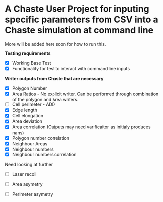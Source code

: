 # A Chaste User Project for inputing specific parameters from CSV into a Chaste simulation at command line
More will be added here soon for how to run this. 

**Testing requirements**
- [x] Working Base Test
- [x] Functionality for test to interact with command line inputs
    
**Writer outputs from Chaste that are necessary**

- [x] Polygon Number
- [x] Area Ratios - No explicit writer. Can be performed through combination of the polygon and Area writers.
- [ ] Cell perimeter - ADD
- [x] Edge length
- [x] Cell elongation
- [x] Area deviation
- [x] Area correlation (Outputs may need varificaiton as initialy produces nans)
- [x] Polygon number correlation
- [x] Neighbour Areas
- [x] Neighbour numbers
- [x] Neighbour numbers correlation

Need looking at further
- [ ] Laser recoil
- [ ] Area asymetry
- [ ] Perimeter asymetry

